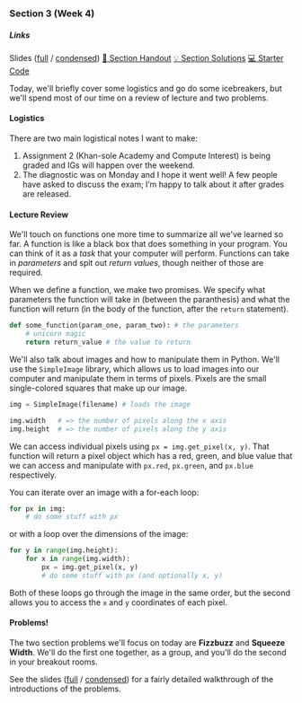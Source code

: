 ### Section 3 (Week 4)

<div class="card mb-3">
    <div class="card-body">
        <h5 class="card-title">Links</h5>
        <span class="card-link">
            Slides (<a href="https://drive.google.com/open?id=1mt6QgOn8S5w3ALdggPLpPROt7BK4jbsk">full</a> / <a href="https://drive.google.com/open?id=1OuOmEo5muaXDf2uyDH8Nrml85ue6gBDJ">condensed</a>)
        </span>
        <!-- <span class="card-link">
            <a href="https://drive.google.com/file/d/1G1ygqVOSG2zi_l2UEQJ8KJubPs_PZzE_/view?usp=sharing">&#128466; Section Whiteboard</a>
        </span> -->
        <span class="card-link">
            <a href="https://web.stanford.edu/class/archive/cs/cs106a/cs106a.1206/section/section3/section3.html">&#128221; Section Handout</a>
        </span>
        <span class="card-link">
            <a href="https://web.stanford.edu/class/archive/cs/cs106a/cs106a.1206/section/section3/section3-soln.html">&#128161; Section Solutions</a>
        </span>
        <span class="card-link">
            <a href="https://web.stanford.edu/class/archive/cs/cs106a/cs106a.1206/section/section3/Section3.zip">&#128187; Starter Code</a>
        </span>
    </div>
</div>

Today, we'll briefly cover some logistics and go do some icebreakers, but we'll spend most of our time on a review of lecture and two problems.

#### Logistics
There are two main logistical notes I want to make:
1. Assignment 2 (Khan-sole Academy and Compute Interest) is being graded and IGs will happen over the weekend.
2. The diagnostic was on Monday and I hope it went well! A few people have asked to discuss the exam; I’m happy to talk about it after grades are released.

#### Lecture Review
We'll touch on functions one more time to summarize all we've learned so far. A function is like a black box that does something in your program. You can think of it as a *task* that your computer will perform. Functions can take in *parameters* and spit out *return values*, though neither of those are required.

When we define a function, we make two promises. We specify what parameters the function will take in (between the paranthesis) and what the function will return (in the body of the function, after the `return` statement).
```python
def some_function(param_one, param_two): # the parameters
    # unicorn magic
    return return_value # the value to return
```

We'll also talk about images and how to manipulate them in Python. We'll use the `SimpleImage` library, which allows us to load images into our computer and manipulate them in terms of pixels. Pixels are the small single-colored squares that make up our image.
```python
img = SimpleImage(filename) # loads the image

img.width   # => the number of pixels along the x axis
img.height  # => the number of pixels along the y axis
```

We can access individual pixels using `px = img.get_pixel(x, y)`. That function will return a pixel object which has a red, green, and blue value that we can access and manipulate with `px.red`, `px.green`, and `px.blue` respectively.

You can iterate over an image with a for-each loop:
```python
for px in img:
    # do some stuff with px
```
or with a loop over the dimensions of the image:
```python
for y in range(img.height):
    for x in range(img.width):
        px = img.get_pixel(x, y)
        # do some stuff with px (and optionally x, y)
```

Both of these loops go through the image in the same order, but the second allows you to access the `x` and `y` coordinates of each pixel.

#### Problems!
The two section problems we'll focus on today are **Fizzbuzz** and **Squeeze Width**. We'll do the first one together, as a group, and you'll do the second in your breakout rooms.

See the slides ([full](https://drive.google.com/open?id=1mt6QgOn8S5w3ALdggPLpPROt7BK4jbsk) / [condensed](https://drive.google.com/open?id=1OuOmEo5muaXDf2uyDH8Nrml85ue6gBDJ)) for a fairly detailed walkthrough of the introductions of the problems.